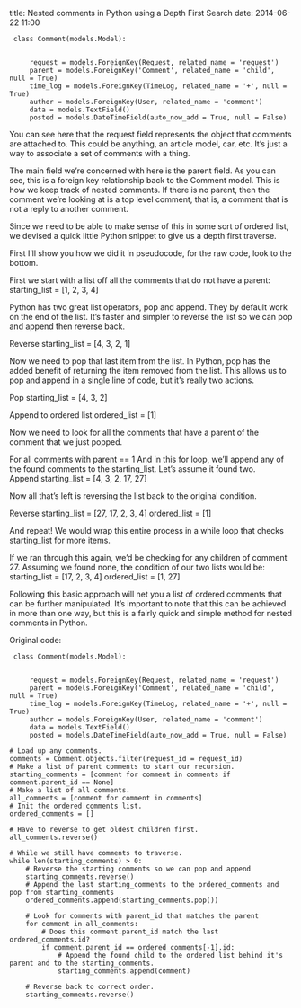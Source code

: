 title: Nested comments in Python using a Depth First Search
date: 2014-06-22 11:00

     class Comment(models.Model):


         request = models.ForeignKey(Request, related_name = 'request')
         parent = models.ForeignKey('Comment', related_name = 'child', null = True)
         time_log = models.ForeignKey(TimeLog, related_name = '+', null = True)
         author = models.ForeignKey(User, related_name = 'comment')
         data = models.TextField()
         posted = models.DateTimeField(auto_now_add = True, null = False)

You can see here that the request field represents the object that comments are attached to. This could be anything, an article model, car, etc. It’s just a way to associate a set of comments with a thing.

The main field we’re concerned with here is the parent field. As you can see, this is a foreign key relationship back to the Comment model. This is how we keep track of nested comments. If there is no parent, then the comment we’re looking at is a top level comment, that is, a comment that is not a reply to another comment.

Since we need to be able to make sense of this in some sort of ordered list, we devised a quick little Python snippet to give us a depth first traverse.

First I’ll show you how we did it in pseudocode, for the raw code, look to the bottom.

First we start with a list off all the comments that do not have a parent:
    starting_list = [1, 2, 3, 4]

Python has two great list operators, pop and append. They by default work on the end of the list. It’s faster and simpler to reverse the list so we can pop and append then reverse back.

Reverse
    starting_list = [4, 3, 2, 1]

Now we need to pop that last item from the list. In Python, pop has the added benefit of returning the item removed from the list. This allows us to pop and append in a single line of code, but it’s really two actions.

Pop
     starting_list = [4, 3, 2]

Append to ordered list
     ordered_list = [1]

Now we need to look for all the comments that have a parent of the comment that we just popped.

For all comments with parent == 1
     And in this for loop, we’ll append any of the found comments to the starting_list. Let’s assume it found two.      
     Append
          starting_list = [4, 3, 2, 17, 27]

Now all that’s left is reversing the list back to the original condition.

Reverse
     starting_list = [27, 17, 2, 3, 4]
     ordered_list = [1]

And repeat! We would wrap this entire process in a while loop that checks starting_list for more items.

If we ran through this again, we’d be checking for any children of comment 27. Assuming we found none, the condition of our two lists would be:
     starting_list = [17, 2, 3, 4]
     ordered_list = [1, 27]

Following this basic approach will net you a list of ordered comments that can be further manipulated. It’s important to note that this can be achieved in more than one way, but this is a fairly quick and simple method for nested comments in Python.

Original code:

     class Comment(models.Model):


         request = models.ForeignKey(Request, related_name = 'request')
         parent = models.ForeignKey('Comment', related_name = 'child', null = True)
         time_log = models.ForeignKey(TimeLog, related_name = '+', null = True)
         author = models.ForeignKey(User, related_name = 'comment')
         data = models.TextField()
         posted = models.DateTimeField(auto_now_add = True, null = False)

    # Load up any comments.
    comments = Comment.objects.filter(request_id = request_id)
    # Make a list of parent comments to start our recursion.
    starting_comments = [comment for comment in comments if comment.parent_id == None]
    # Make a list of all comments.
    all_comments = [comment for comment in comments]
    # Init the ordered comments list.
    ordered_comments = []

    # Have to reverse to get oldest children first.
    all_comments.reverse()

    # While we still have comments to traverse.
    while len(starting_comments) > 0:
        # Reverse the starting comments so we can pop and append
        starting_comments.reverse()
        # Append the last starting_comments to the ordered_comments and pop from starting_comments
        ordered_comments.append(starting_comments.pop())

        # Look for comments with parent_id that matches the parent
        for comment in all_comments:
            # Does this comment.parent_id match the last ordered_comments.id?
            if comment.parent_id == ordered_comments[-1].id:
                # Append the found child to the ordered list behind it's parent and to the starting_comments.
                starting_comments.append(comment)

        # Reverse back to correct order.
        starting_comments.reverse()
